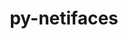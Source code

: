 ---
title: "py-netifaces"
layout: cache
categories: [package, v0.18.0]
meta: {"versions": ["0.10.5"], "compilers": ["gcc@=7.5.0"], "oss": ["ubuntu18.04"], "platforms": ["linux"], "targets": ["x86_64"], "stacks": ["e4s", "root"], "num_specs": 1, "num_specs_by_stack": {"root": 1, "e4s": 1}}
spec_details: [{"hash": "izjjwsz2dlkocuqw6gpzm4v5kr7cvgcq", "compiler": "gcc@=7.5.0", "versions": ["0.10.5"], "os": "ubuntu18.04", "platform": "linux", "target": "x86_64", "variants": [], "stacks": ["root", "e4s"], "size": "-", "tarball": "https://binaries.spack.io/v0.18.0/build_cache/linux-ubuntu18.04-x86_64/gcc-7.5.0/py-netifaces-0.10.5/linux-ubuntu18.04-x86_64-gcc-7.5.0-py-netifaces-0.10.5-izjjwsz2dlkocuqw6gpzm4v5kr7cvgcq.spack"}]
---